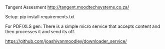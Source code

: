 Tangent Assesment
http://tangent.moodtechsystems.co.za/

Setup:
pip install requirements.txt

For PDF/XLS gen:
There is a  simple micro service that accepts content and then processes it and send its off.

https://github.com/joashivanmoodley/downloader_service/
